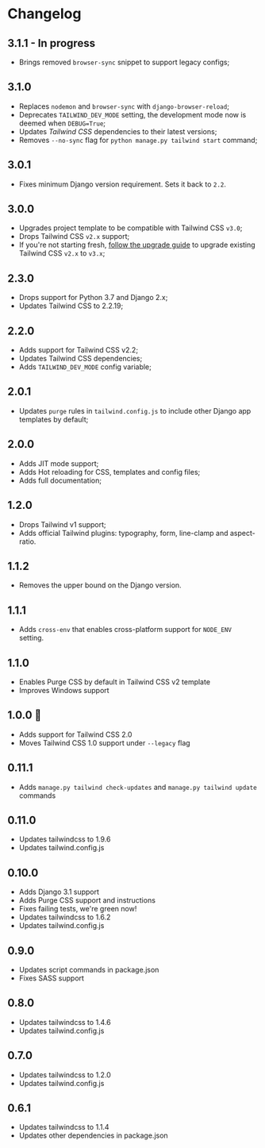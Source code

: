 # Changelog

## 3.1.1 - In progress

- Brings removed `browser-sync` snippet to support legacy configs;

## 3.1.0

- Replaces `nodemon` and `browser-sync` with `django-browser-reload`;
- Deprecates `TAILWIND_DEV_MODE` setting, the development mode now is deemed when `DEBUG=True`;
- Updates *Tailwind CSS* dependencies to their latest versions;
- Removes `--no-sync` flag for `python manage.py tailwind start` command;

## 3.0.1

- Fixes minimum Django version requirement. Sets it back to `2.2`.

## 3.0.0

- Upgrades project template to be compatible with Tailwind CSS `v3.0`;
- Drops Tailwind CSS `v2.x` support;
- If you're not starting fresh, [follow the upgrade guide](https://tailwindcss.com/docs/upgrade-guide) to upgrade existing Tailwind CSS `v2.x` to `v3.x`;

## 2.3.0

- Drops support for Python 3.7 and Django 2.x;
- Updates Tailwind CSS to 2.2.19;

## 2.2.0

- Adds support for Tailwind CSS v2.2;
- Updates Tailwind CSS dependencies;
- Adds `TAILWIND_DEV_MODE` config variable;

## 2.0.1

- Updates `purge` rules in `tailwind.config.js` to include other Django app templates by default;

## 2.0.0

- Adds JIT mode support;
- Adds Hot reloading for CSS, templates and config files;
- Adds full documentation;

## 1.2.0

- Drops Tailwind v1 support;
- Adds official Tailwind plugins: typography, form, line-clamp and aspect-ratio.

## 1.1.2

- Removes the upper bound on the Django version.

## 1.1.1

- Adds `cross-env` that enables cross-platform support for `NODE_ENV` setting.

## 1.1.0

- Enables Purge CSS by default in Tailwind CSS v2 template
- Improves Windows support

## 1.0.0 🎉

- Adds support for Tailwind CSS 2.0
- Moves Tailwind CSS 1.0 support under `--legacy` flag

## 0.11.1

- Adds `manage.py tailwind check-updates` and `manage.py tailwind update` commands

## 0.11.0

- Updates tailwindcss to 1.9.6
- Updates tailwind.config.js

## 0.10.0

- Adds Django 3.1 support
- Adds Purge CSS support and instructions
- Fixes failing tests, we're green now!
- Updates tailwindcss to 1.6.2
- Updates tailwind.config.js

## 0.9.0

- Updates script commands in package.json
- Fixes SASS support

## 0.8.0

- Updates tailwindcss to 1.4.6
- Updates tailwind.config.js

## 0.7.0

- Updates tailwindcss to 1.2.0
- Updates tailwind.config.js

## 0.6.1

- Updates tailwindcss to 1.1.4
- Updates other dependencies in package.json
